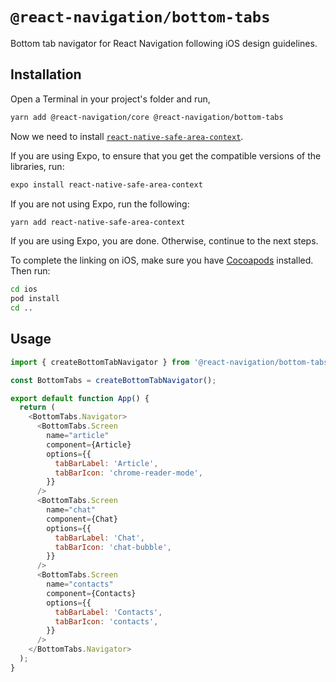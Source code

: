 # `@react-navigation/bottom-tabs`

Bottom tab navigator for React Navigation following iOS design guidelines.

## Installation

Open a Terminal in your project's folder and run,

```sh
yarn add @react-navigation/core @react-navigation/bottom-tabs
```

Now we need to install [`react-native-safe-area-context`](https://github.com/th3rdwave/react-native-safe-area-context).

If you are using Expo, to ensure that you get the compatible versions of the libraries, run:

```sh
expo install react-native-safe-area-context
```

If you are not using Expo, run the following:

```sh
yarn add react-native-safe-area-context
```

If you are using Expo, you are done. Otherwise, continue to the next steps.

To complete the linking on iOS, make sure you have [Cocoapods](https://cocoapods.org/) installed. Then run:

```sh
cd ios
pod install
cd ..
```

## Usage

```js
import { createBottomTabNavigator } from '@react-navigation/bottom-tabs';

const BottomTabs = createBottomTabNavigator();

export default function App() {
  return (
    <BottomTabs.Navigator>
      <BottomTabs.Screen
        name="article"
        component={Article}
        options={{
          tabBarLabel: 'Article',
          tabBarIcon: 'chrome-reader-mode',
        }}
      />
      <BottomTabs.Screen
        name="chat"
        component={Chat}
        options={{
          tabBarLabel: 'Chat',
          tabBarIcon: 'chat-bubble',
        }}
      />
      <BottomTabs.Screen
        name="contacts"
        component={Contacts}
        options={{
          tabBarLabel: 'Contacts',
          tabBarIcon: 'contacts',
        }}
      />
    </BottomTabs.Navigator>
  );
}
```
